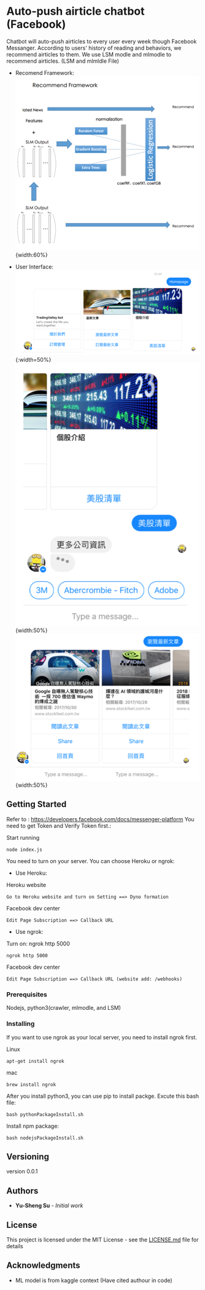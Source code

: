 # Auto-push airticle chatbot (Facebook) 

Chatbot will auto-push airticles to every user every week though Facebook Messanger. According to users' history of reading and behaviors, we recommend airticles to them.
We use LSM modle and mlmodle to recommend airticles. (LSM and mlmldle File)

* Recomend Framework:
![alt text](https://github.com/CoolSheng/FacebookChatBot/blob/master/introduce/Screen%20Shot%202018-03-02%20at%2012.41.16%20AM.png){width:60%}

* User Interface:
![alt text](https://github.com/CoolSheng/FacebookChatBot/blob/master/introduce/Screen%20Shot%202018-03-02%20at%2012.40.55%20AM.png){:width=50%}
![alt text](https://github.com/CoolSheng/FacebookChatBot/blob/master/introduce/Screen%20Shot%202018-03-02%20at%2012.41.01%20AM.png){width:50%}
![alt text](https://github.com/CoolSheng/FacebookChatBot/blob/master/introduce/Screen%20Shot%202018-03-02%20at%2012.41.08%20AM.png){width:50%}

## Getting Started
Refer to : https://developers.facebook.com/docs/messenger-platform
You need to get Token and Verify Token first.: 

Start running
```
node index.js
```
You need to turn on your server. You can choose Heroku or ngrok: 
* Use Heroku: 

Heroku website
```
Go to Heroku website and turn on Setting ==> Dyno formation 

```

Facebook dev center 
```
Edit Page Subscription ==> Callback URL 
```

* Use ngrok: 

Turn on: ngrok http 5000 
```
ngrok http 5000
```

Facebook dev center
```
Edit Page Subscription ==> Callback URL (website add: /webhooks)
```

### Prerequisites

Nodejs, python3(crawler, mlmodle, and LSM)

### Installing

If you want to use ngrok as your local server, you need to install ngrok first.

Linux
```
apt-get install ngrok
```
mac
```
brew install ngrok
```
After you install python3, you can use pip to install packge. Excute this bash file:
```
bash pythonPackageInstall.sh
```
Install npm package:
```
bash nodejsPackageInstall.sh
```

## Versioning

version 0.0.1

## Authors

* **Yu-Sheng Su** - *Initial work* 

## License

This project is licensed under the MIT License - see the [LICENSE.md](LICENSE.md) file for details

## Acknowledgments

* ML model is from kaggle context (Have cited authour in code)


